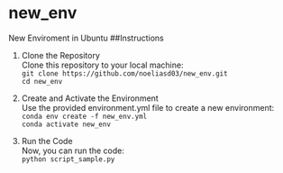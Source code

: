 # new_env
New Enviroment in Ubuntu
##Instructions
1. Clone the Repository  
Clone this repository to your local machine:  
	`git clone https://github.com/noeliasd03/new_env.git`    
	`cd new_env`  

2. Create and Activate the Environment  
Use the provided environment.yml file to create a new environment:  
	`conda env create -f new_env.yml`  
	`conda activate new_env`  

3. Run the Code  
Now, you can run the code:  
	`python script_sample.py`
